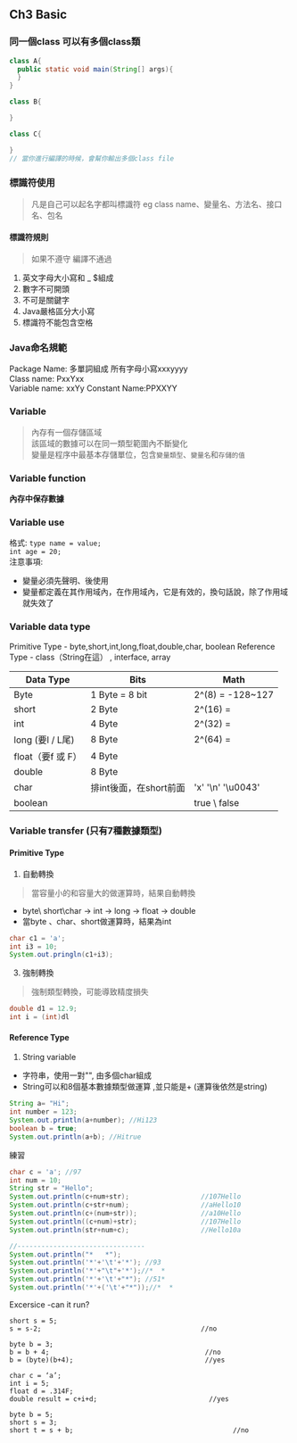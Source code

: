 ## Ch3 Basic

### 同一個class 可以有多個class類
```Java
class A{
  public static void main(String[] args){
  }
}

class B{

}

class C{

}
// 當你進行編譯的時候，會幫你輸出多個class file
```
### 標識符使用
> 凡是自己可以起名字都叫標識符 eg class name、變量名、方法名、接口名、包名
#### 標識符規則  
>如果不遵守 編譯不通過
1. 英文字母大小寫和 _ $組成
2. 數字不可開頭
3. 不可是關鍵字
4. Java嚴格區分大小寫
5. 標識符不能包含空格

### Java命名規範
Package Name: 多單詞組成 所有字母小寫xxxyyyy  
Class name: PxxYxx  
Variable name: xxYy
Constant Name:PPXXYY

### Variable
> 內存有一個存儲區域  
> 該區域的數據可以在同一類型範圍內不斷變化  
> 變量是程序中最基本存儲單位，包含`變量類型`、`變量名`和`存儲的值`  

### Variable function
**內存中保存數據**

### Variable use
格式:
`type name = value; `  
`int age = 20;`  
注意事項:
+ 變量必須先聲明、後使用
+ 變量都定義在其作用域內，在作用域內，它是有效的，換句話說，除了作用域就失效了  

### Variable data type
Primitive Type -  byte,short,int,long,float,double,char, boolean
Reference Type - class（String在這） , interface, array

|Data Type| Bits |   Math  |
|---------|-------|--------|
|Byte| 1 Byte = 8 bit| 2^(8)  = -128~127|
|short|2 Byte|2^(16)  =  |
|int |4 Byte|2^(32) =  |
|long (要l / L尾)| 8 Byte|2^(64) =  |
|float（要f 或 F）|4 Byte|          |
|double|8 Byte|         |
|char|排int後面，在short前面| 'x' '\n' '\u0043'|
|boolean| |true \ false |

### Variable transfer (只有7種數據類型)
#### Primitive Type
1. 自動轉換
> 當容量小的和容量大的做運算時，結果自動轉換
+ byte\ short\char -> int -> long -> float -> double
+ 當byte 、char、short做運算時，結果為int
```Java
char c1 = 'a';
int i3 = 10;
System.out.pringln(c1+i3);
```
3. 強制轉換
> 強制類型轉換，可能導致精度損失
```java
double d1 = 12.9;
int i = (int)dl
```
#### Reference Type
1. String variable 
+ 字符串，使用一對"", 由多個char組成
+ String可以和8個基本數據類型做運算 ,並只能是+ (運算後依然是string)
```Java
String a= "Hi";
int number = 123;
System.out.println(a+number); //Hi123
boolean b = true;
System.out.println(a+b); //Hitrue
```
練習
```Java
char c = 'a'; //97
int num = 10;
String str = "Hello";
System.out.println(c+num+str);                  //107Hello
System.out.println(c+str+num);                  //aHello10
System.out.println(c+(num+str));                //a10Hello
System.out.println((c+num)+str);                //107Hello
System.out.println(str+num+c);                  //Hello10a

//--------------------------------
System.out.println("*   *");
System.out.println('*'+'\t'+'*'); //93
System.out.println('*'+"\t"+'*');//*  *
System.out.println('*'+'\t'+"*"); //51*
System.out.println('*'+('\t'+"*"));//*  *
```
Excersice -can it run?
```
short s = 5;
s = s-2;                                        //no

byte b = 3;
b = b + 4;                                       //no
b = (byte)(b+4);                                 //yes

char c = ‘a’;
int i = 5;
float d = .314F;
double result = c+i+d;                            //yes

byte b = 5;
short s = 3;
short t = s + b;                                        //no

```

